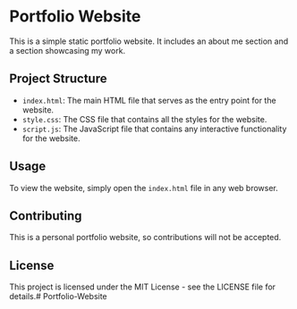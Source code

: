 # Portfolio Website

This is a simple static portfolio website. It includes an about me section and a section showcasing my work.

## Project Structure

- `index.html`: The main HTML file that serves as the entry point for the website.
- `style.css`: The CSS file that contains all the styles for the website.
- `script.js`: The JavaScript file that contains any interactive functionality for the website.

## Usage

To view the website, simply open the `index.html` file in any web browser.

## Contributing

This is a personal portfolio website, so contributions will not be accepted.

## License

This project is licensed under the MIT License - see the LICENSE file for details.# Portfolio-Website
